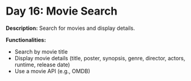 # Day 16: Movie Search

**Description:** Search for movies and display details.

**Functionalities:**

- Search by movie title
- Display movie details (title, poster, synopsis, genre, director, actors, runtime, release date)
- Use a movie API (e.g., OMDB)
